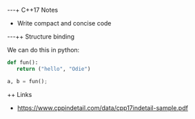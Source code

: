 ---+ C++17 Notes
* Write compact and concise code

---++  Structure binding

We can do this in python:

```python
def fun():
   return ("hello", "Odie")

a, b = fun();
```

++ Links
   * https://www.cppindetail.com/data/cpp17indetail-sample.pdf
